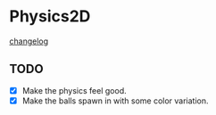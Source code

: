 # Physics2D

[changelog](CHANGELOG.MD)

## TODO

- [x] Make the physics feel good.
- [x] Make the balls spawn in with some color variation.
